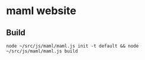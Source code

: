 # maml website


## Build

```
node ~/src/js/maml/maml.js init -t default && node ~/src/js/maml/maml.js build
```
